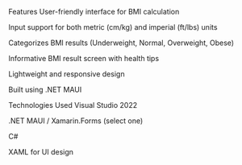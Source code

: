Features
User-friendly interface for BMI calculation

Input support for both metric (cm/kg) and imperial (ft/lbs) units

Categorizes BMI results (Underweight, Normal, Overweight, Obese)

Informative BMI result screen with health tips

Lightweight and responsive design

Built using .NET MAUI 

Technologies Used
Visual Studio 2022

.NET MAUI / Xamarin.Forms (select one)

C#

XAML for UI design
